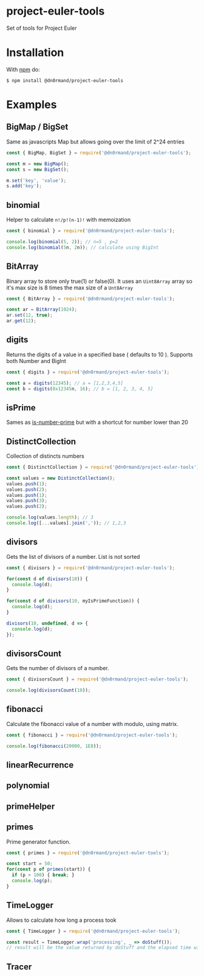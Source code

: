 # project-euler-tools
Set of tools for Project Euler

# Installation

With [npm](https://www.npmjs.com/) do:

    $ npm install @dn0rmand/project-euler-tools

# Examples

## BigMap / BigSet
Same as javascripts Map but allows going over the limit of 2^24 entries

```javascript
const { BigMap, BigSet } = require('@dn0rmand/project-euler-tools');

const m = new BigMap();
const s = new BigSet();

m.set('key', 'value');
s.add('key');
```

## binomial
Helper to calculate `n!/p!(n-1)!` with memoization

```javascript
const { binomial } = require('@dn0rmand/project-euler-tools');

console.log(binomial(5, 2)); // n=5 , p=2
console.log(binomial(5n, 2n)); // calculate using BigInt
```

## BitArray
Binary array to store only true(1) or false(0). It uses an `Uint8Array` array so it's max size is 8 times the max size of a `Unt8Array`

```javascript
const { BitArray } = require('@dn0rmand/project-euler-tools');

const ar = BitArray(1024);
ar.set(12, true);
ar.get(12);
```

## digits
Returns the digits of a value in a specified base ( defaults to 10 ). Supports both Number and BigInt

```javascript
const { digits } = require('@dn0rmand/project-euler-tools');

const a = digits(12345); // a = [1,2,3,4,5]
const b = digits(0x12345n, 16); // b = [1, 2, 3, 4, 5]
```

## isPrime
Sames as [is-number-prime](https://www.npmjs.com/package/is-number-prime) but with a shortcut for number lower than 20

## DistinctCollection
Collection of distincts numbers

```javascript
const { DistinctCollection } = require('@dn0rmand/project-euler-tools');

const values = new DistinctCollection();
values.push(1);
values.push(2);
values.push(1);
values.push(3);
values.push(2);

console.log(values.length); // 3
console.log([...values].join(',')); // 1,2,3
```

## divisors
Gets the list of divisors of a number. List is not sorted

```javascript
const { divisors } = require('@dn0rmand/project-euler-tools');

for(const d of divisors(10)) {
  console.log(d);
}

for(const d of divisors(10, myIsPrimeFunction)) {
  console.log(d);
}

divisors(10, undefined, d => {
  console.log(d);
});
```

## divisorsCount
Gets the number of divisors of a number.

```javascript
const { divisorsCount } = require('@dn0rmand/project-euler-tools');

console.log(divisorsCount(10));
```

## fibonacci
Calculate the fibonacci value of a number with modulo, using matrix.

```javascript
const { fibonacci } = require('@dn0rmand/project-euler-tools');

console.log(fibonacci(20000, 1E8));
```

## linearRecurrence

## polynomial

## primeHelper

## primes
Prime generator function. 

```javascript
const { primes } = require('@dn0rmand/project-euler-tools');

const start = 50;
for(const p of primes(start)) {
  if (p > 100) { break; }
  console.log(p);
}
```

## TimeLogger
Allows to calculate how long a process took

```javascript
const { TimeLogger } = require('@dn0rmand/project-euler-tools');

const result = TimeLogger.wrap('processing', _ => doStuff()); 
// result will be the value returned by doStuff and the elapsed time will be output to the console
```

## Tracer